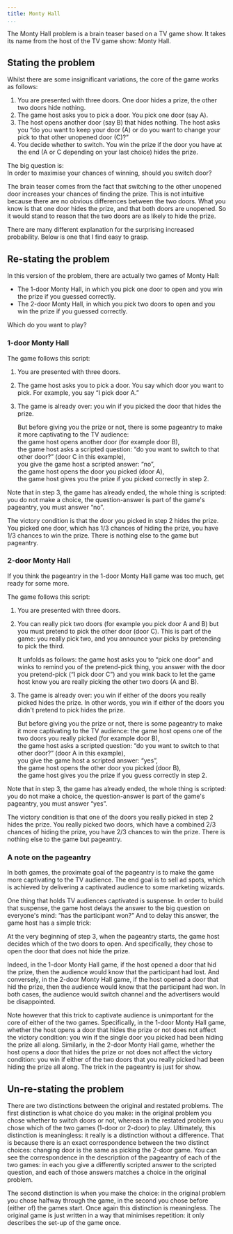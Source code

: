 ```yaml
---
title: Monty Hall
...
```


The Monty Hall problem is a brain teaser based on a TV game show.
It takes its name from the host of the TV game show: Monty Hall.

## Stating the problem

Whilst there are some insignificant variations, the core of the game works as follows:

1. You are presented with three doors.
   One door hides a prize, the other two doors hide nothing.
2. The game host asks you to pick a door.
   You pick one door (say A).
3. The host opens another door (say B) that hides nothing.
   The host asks you “do you want to keep your door (A) or do you want to change your pick to that other unopened door (C)?”
4. You decide whether to switch.
   You win the prize if the door you have at the end (A or C depending on your last choice) hides the prize.

The big question is:  
In order to maximise your chances of winning, should you switch door?

The brain teaser comes from the fact that switching to the other unopened door increases your chances of finding the prize.
This is not intuitive because there are no obvious differences between the two doors.
What you know is that one door hides the prize, and that both doors are unopened.
So it would stand to reason that the two doors are as likely to hide the prize.

There are many different explanation for the surprising increased probability.
Below is one that I find easy to grasp.

## Re-stating the problem

In this version of the problem, there are actually two games of Monty Hall:

- The 1-door Monty Hall, in which you pick one door to open and you win the prize if you guessed correctly.
- The 2-door Monty Hall, in which you pick two doors to open and you win the prize if you guessed correctly.

Which do you want to play?

### 1-door Monty Hall

The game follows this script:

1. You are presented with three doors.

2. The game host asks you to pick a door.
   You say which door you want to pick.
   For example, you say “I pick door A.”

3. The game is already over: you win if you picked the door that hides the prize.

   But before giving you the prize or not, there is some pageantry to make it more captivating to the TV audience:  
   the game host opens another door (for example door B),  
   the game host asks a scripted question: “do you want to switch to that other door?” (door C in this example),  
   you give the game host a scripted answer: “no”,  
   the game host opens the door you picked (door A),  
   the game host gives you the prize if you picked correctly in step 2.

Note that in step 3, the game has already ended, the whole thing is scripted: you do not make a choice, the question-answer is part of the game's pageantry, you must answer “no”.

The victory condition is that the door you picked in step 2 hides the prize.
You picked one door, which has 1/3 chances of hiding the prize, you have 1/3 chances to win the prize.
There is nothing else to the game but pageantry.

### 2-door Monty Hall

If you think the pageantry in the 1-door Monty Hall game was too much, get ready for some more.

The game follows this script:

1. You are presented with three doors.
2. You can really pick two doors (for example you pick door A and B) but you must pretend to pick the other door (door C).
   This is part of the game: you really pick two, and you announce your picks by pretending to pick the third.

   It unfolds as follows:
   the game host asks you to “pick one door” and winks to remind you of the pretend-pick thing,
   you answer with the door you pretend-pick (“I pick door C”) and you wink back to let the game host know you are really picking the other two doors (A and B).

3. The game is already over: you win if either of the doors you really picked hides the prize.
   In other words, you win if either of the doors you didn't pretend to pick hides the prize.

   But before giving you the prize or not, there is some pageantry to make it more captivating to the TV audience:
   the game host opens one of the two doors you really picked (for example door B),  
   the game host asks a scripted question: “do you want to switch to that other door?” (door A in this example),  
   you give the game host a scripted answer: “yes”,  
   the game host opens the other door you picked (door B),  
   the game host gives you the prize if you guess correctly in step 2.

Note that in step 3, the game has already ended, the whole thing is scripted: you do not make a choice, the question-answer is part of the game's pageantry, you must answer “yes”.

The victory condition is that one of the doors you really picked in step 2 hides the prize.
You really picked two doors, which have a combined 2/3 chances of hiding the prize, you have 2/3 chances to win the prize.
There is nothing else to the game but pageantry.


### A note on the pageantry

In both games, the proximate goal of the pageantry is to make the game more captivating to the TV audience.
The end goal is to sell ad spots, which is achieved by delivering a captivated audience to some marketing wizards.

One thing that holds TV audiences captivated is suspense.
In order to build that suspense, the game host delays the answer to the big question on everyone's mind: “has the participant won?”
And to delay this answer, the game host has a simple trick:

At the very beginning of step 3, when the pageantry starts, the game host decides which of the two doors to open.
And specifically, they chose to open the door that does not hide the prize.

Indeed, in the 1-door Monty Hall game, if the host opened a door that hid the prize, then the audience would know that the participant had lost.
And conversely, in the 2-door Monty Hall game, if the host opened a door that hid the prize, then the audience would know that the participant had won.
In both cases, the audience would switch channel and the advertisers would be disappointed.

Note however that this trick to captivate audience is unimportant for the core of either of the two games.
Specifically, in the 1-door Monty Hall game, whether the host opens a door that hides the prize or not does not affect the victory condition: you win if the single door you picked had been hiding the prize all along.
Similarly, in the 2-door Monty Hall game, whether the host opens a door that hides the prize or not does not affect the victory condition: you win if either of the two doors that you really picked had been hiding the prize all along.
The trick in the pageantry is just for show.


## Un-re-stating the problem

There are two distinctions between the original and restated problems.
The first distinction is what choice do you make: in the original problem you chose whether to switch doors or not, whereas in the restated problem you chose which of the two games (1-door or 2-door) to play.
Ultimately, this distinction is meaningless: it really is a distinction without a difference.
That is because there is an exact correspondence between the two distinct choices: changing door is the same as picking the 2-door game.
You can see the correspondence in the description of the pageantry of each of the two games: in each you give a differently scripted answer to the scripted question, and each of those answers matches a choice in the original problem.

The second distinction is when you make the choice: in the original problem you chose halfway through the game, in the second you chose before (either of) the games start.
Once again this distinction is meaningless.
The original game is just written in a way that minimises repetition: it only describes the set-up of the game once.
